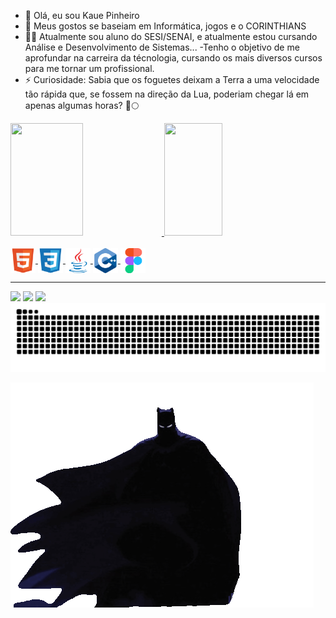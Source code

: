
- 👋 Olá, eu sou Kaue Pinheiro
- 👀 Meus gostos se baseiam em Informática, jogos e o CORINTHIANS
- 👨‍🎓 Atualmente sou aluno do SESI/SENAI, e atualmente estou cursando Análise e Desenvolvimento de Sistemas...
-Tenho o objetivo de me aprofundar na carreira da técnologia, cursando os mais diversos cursos para me tornar um profissional.
- ⚡ Curiosidade: Sabia que os foguetes deixam a Terra a uma velocidade tão rápida que, se fossem na direção da Lua, poderiam chegar lá em apenas algumas horas? 🚀🌕

 <div> <a href="https://github.com/K4uePinheiro">
    <img height="180em"  width="48%" src="https://github-readme-stats.vercel.app./api?username=K4uePinheiro&show_icons=true&theme=dark&include_all_commit=true&count_private=true"/>
    <img height="180em"  width="43%" src="https://github-readme-stats.vercel.app./api/top-langs/?username=K4uePinheiro&layout=compact&langs_count=168&theme=dark"/>
</div>

<div style="display: inline_block"><br>
<img align="center" alt="kaue" height="40" wigth="40" src="https://raw.githubusercontent.com/devicons/devicon/master/icons/html5/html5-original.svg">
<img align="center" alt="kaue" height="40" wigth="50" src="https://raw.githubusercontent.com/devicons/devicon/master/icons/css3/css3-original.svg">
<img align="center" alt="kaue" height="40" wigth="40" src="https://raw.githubusercontent.com/devicons/devicon/master/icons/java/java-original.svg">
<img align="center" alt="kaue" height="40" wigth="40" src="https://raw.githubusercontent.com/devicons/devicon/master/icons/cplusplus/cplusplus-original.svg">
<img align="center" alt="kaue" height="40" wigth="40" src="https://raw.githubusercontent.com/devicons/devicon/master/icons/figma/figma-original.svg">
</div>
<hr>

<div>
  <a href="mailto:kaue.g.pinheiro@aluno.senai.br"><img src="https://img.shields.io/badge/Gmail-D14836?style=for-the-badge&logo=gmail&logoColor=white" target="_blank"></a>
  <a href="https://www.linkedin.com/in/kau%C3%AA-pinheiro-5717092ab/" target="_blank"><img src="https://img.shields.io/badge/LinkedIn-0077B5?style=for-the-badge&logo=linkedin&logoColor=white" target="-blank"></a>
  <a href="https://www.instagram.com/kauxlsp/" target="_blank"><img src="https://img.shields.io/badge/Instagram-E4405F?style=for-the-badge&logo=instagram&logoColor=white" target="_blank"></a>
</div>

<picture>
  <source media="(prefers-color-scheme: dark)" srcset="https://raw.githubusercontent.com/K4uepinheiro/K4uepinheiro/output/github-contribution-grid-snake-dark.svg">
  <source media="(prefers-color-scheme: light)" srcset="https://raw.githubusercontent.com/K4uepinheiro/K4uepinheiro/output/github-contribution-grid-snake.svg">
  <img alt="github contribution grid snake animation" src="https://raw.githubusercontent.com/K4uepinheiro/K4uepinheiro/output/github-contribution-grid-snake.svg">
</picture>


![image_url](https://github.com/K4uePinheiro/K4uePinheiro/blob/main/Tenor-unscreen%20(1).gif?raw=true)


